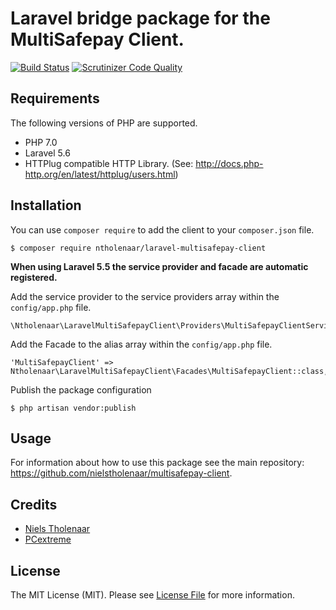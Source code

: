 # Laravel bridge package for the MultiSafepay Client.

[![Build Status](https://travis-ci.org/nielstholenaar/laravel-multisafepay-client.svg?branch=master)](https://travis-ci.org/nielstholenaar/laravel-multisafepay-client) [![Scrutinizer Code Quality](https://scrutinizer-ci.com/g/nielstholenaar/laravel-multisafepay-client/badges/quality-score.png?b=master)](https://scrutinizer-ci.com/g/nielstholenaar/laravel-multisafepay-client/?branch=master)

## Requirements

The following versions of PHP are supported.

* PHP 7.0
* Laravel 5.6
* HTTPlug compatible HTTP Library. (See: http://docs.php-http.org/en/latest/httplug/users.html)

## Installation

You can use `composer require` to add the client to your `composer.json` file.

```
$ composer require ntholenaar/laravel-multisafepay-client
```

**When using Laravel 5.5 the service provider and facade are automatic registered.**

Add the service provider to the service providers array within the `config/app.php` file.

```
\Ntholenaar\LaravelMultiSafepayClient\Providers\MultiSafepayClientServiceProvider::class,
```

Add the Facade to the alias array within the `config/app.php` file.

```
'MultiSafepayClient' => Ntholenaar\LaravelMultiSafepayClient\Facades\MultiSafepayClient::class,
```

Publish the package configuration

```
$ php artisan vendor:publish
```

## Usage

For information about how to use this package see the main repository: https://github.com/nielstholenaar/multisafepay-client.

## Credits

- [Niels Tholenaar](https://github.com/nielstholenaar)
- [PCextreme](https://github.com/pcextreme)


## License

The MIT License (MIT). Please see [License File](LICENSE) for more information.
